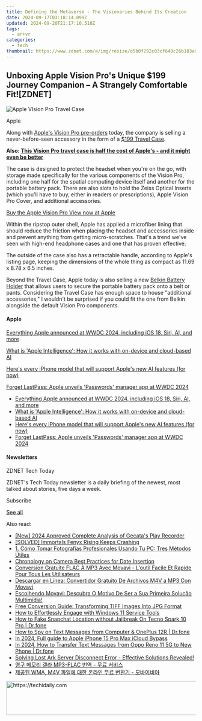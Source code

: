 ```yaml
---
title: Defining the Metaverse - The Visionaries Behind Its Creation
date: 2024-09-17T03:18:14.099Z
updated: 2024-09-20T21:17:10.518Z
tags:
  - ar+vr
categories:
  - tech
thumbnail: https://www.zdnet.com/a/img/resize/d5b0f292c03cf640c26b183a97212d63cd89c06e/2022/09/26/812788b7-16a8-4d21-ab17-2eed3645db15/metaverse-getty.jpg?width=278&height=156&fit=crop&auto=webp
---
```


## Unboxing Apple Vision Pro's Unique $199 Journey Companion – A Strangely Comfortable Fit![ZDNET]

![Apple VIsion Pro Travel Case](https://www.zdnet.com/a/img/resize/b07d9a769e671d04883cadfa09baa93ea1fc4cdb/2024/01/19/9d6b9ecf-7934-48a0-a59e-55d05345ecb2/mw2f3.jpg?auto=webp&precrop=1000,562,x0,y196&width=1280)

Apple

Along with [Apple's Vision Pro pre-orders](https://apple.sjv.io/c/159047/435031/7613?&sharedid=zdnet&partnerpropertyid=1980086&u=https%3A%2F%2Fwww.apple.com%2Fapple-vision-pro%2F&subId1=zd-%5F%5FCOM%5FCLICK%5FID%5F%5F-dtp) today, the company is selling a never-before-seen accessory in the form of a [$199 Travel Case](https://apple.sjv.io/c/159047/435031/7613?&sharedid=zdnet&partnerpropertyid=1980086&u=https%3A%2F%2Fwww.apple.com%2Fshop%2Fproduct%2FMW2F3LL%2FA%2Fapple-vision-pro-travel-case&subId1=zd-%5F%5FCOM%5FCLICK%5FID%5F%5F-dtp).

**Also: [This Vision Pro travel case is half the cost of Apple's - and it might even be better](https://www.zdnet.com/article/this-vision-pro-travel-case-is-half-the-cost-of-apples-and-it-might-even-be-better-nice-dot-1/)**

The case is designed to protect the headset when you're on the go, with storage made specifically for the various components of the Vision Pro, including one half for the spatial computing device itself and another for the portable battery pack. There are also slots to hold the Zeiss Optical Inserts (which you'll have to buy, either in readers or prescriptions), Apple Vision Pro Cover, and additional accessories.

[Buy the Apple Vision Pro View now at Apple](https://apple.sjv.io/c/159047/435031/7613?&sharedid=zdnet&partnerpropertyid=1980086&u=https%3A%2F%2Fwww.apple.com%2Fapple-vision-pro%2F&subId1=zd-%5F%5FCOM%5FCLICK%5FID%5F%5F-dtp)

Within the ripstop outer shell, Apple has applied a microfiber lining that should reduce the friction when placing the headset and accessories inside and prevent anything from getting micro-scratches. That's a trend we've seen with high-end headphone cases and one that has proven effective.

The outside of the case also has a retractable handle, according to Apple's listing page, keeping the dimensions of the whole thing as compact as 11.69 x 8.78 x 6.5 inches.

Beyond the Travel Case, Apple today is also selling a new [Belkin Battery Holder](https://apple.sjv.io/c/159047/435031/7613?&sharedid=zdnet&partnerpropertyid=1980086&u=https%3A%2F%2Fwww.apple.com%2Fshop%2Fproduct%2FHRDR2ZM%2FA%2Fbelkin-battery-holder-for-apple-vision-pro&subId1=zd-%5F%5FCOM%5FCLICK%5FID%5F%5F-dtp) that allows users to secure the portable battery pack onto a belt or pants. Considering the Travel Case has enough space to house "additional accessories," I wouldn't be surprised if you could fit the one from Belkin alongside the default Vision Pro components.

#### Apple

[Everything Apple announced at WWDC 2024, including iOS 18, Siri, AI, and more](https://www.zdnet.com/article/every-new-feature-apple-unveiled-for-iphone-ipad-mac-and-more-this-fall-including-ai/ "Everything Apple announced at WWDC 2024, including iOS 18, Siri, AI, and more")

[What is 'Apple Intelligence': How it works with on-device and cloud-based AI](https://www.zdnet.com/article/what-is-apple-intelligence-everything-to-know-about-ai-features-coming-to-iphones-macs-and-ipads/ "What is 'Apple Intelligence': How it works with on-device and cloud-based AI")

[Here's every iPhone model that will support Apple's new AI features (for now)](https://www.zdnet.com/article/ios-18-1-update-every-iphone-model-that-will-support-apples-new-ai-features-for-now/ "Here's every iPhone model that will support Apple's new AI features (for now)")

[Forget LastPass: Apple unveils 'Passwords' manager app at WWDC 2024](https://www.zdnet.com/article/forget-lastpass-apple-unveils-passwords-manager-app-at-wwdc-2024/ "Forget LastPass: Apple unveils 'Passwords' manager app at WWDC 2024")

* [Everything Apple announced at WWDC 2024, including iOS 18, Siri, AI, and more](https://www.zdnet.com/article/every-new-feature-apple-unveiled-for-iphone-ipad-mac-and-more-this-fall-including-ai/ "Everything Apple announced at WWDC 2024, including iOS 18, Siri, AI, and more")
* [What is 'Apple Intelligence': How it works with on-device and cloud-based AI](https://www.zdnet.com/article/what-is-apple-intelligence-everything-to-know-about-ai-features-coming-to-iphones-macs-and-ipads/ "What is 'Apple Intelligence': How it works with on-device and cloud-based AI")
* [Here's every iPhone model that will support Apple's new AI features (for now)](https://www.zdnet.com/article/ios-18-1-update-every-iphone-model-that-will-support-apples-new-ai-features-for-now/ "Here's every iPhone model that will support Apple's new AI features (for now)")
* [Forget LastPass: Apple unveils 'Passwords' manager app at WWDC 2024](https://www.zdnet.com/article/forget-lastpass-apple-unveils-passwords-manager-app-at-wwdc-2024/ "Forget LastPass: Apple unveils 'Passwords' manager app at WWDC 2024")

#### Newsletters

ZDNET Tech Today

ZDNET's Tech Today newsletter is a daily briefing of the newest, most talked about stories, five days a week.

 Subscribe

[See all](https://www.zdnet.com/newsletters/)

<ins class="adsbygoogle"
     style="display:block"
     data-ad-format="autorelaxed"
     data-ad-client="ca-pub-7571918770474297"
     data-ad-slot="1223367746"></ins>

<ins class="adsbygoogle"
     style="display:block"
     data-ad-client="ca-pub-7571918770474297"
     data-ad-slot="8358498916"
     data-ad-format="auto"
     data-full-width-responsive="true"></ins>

<span class="atpl-alsoreadstyle">Also read:</span>
<div><ul>
<li><a href="https://screen-sharing-recording.techidaily.com/new-2024-approved-complete-analysis-of-gecatas-play-recorder/"><u>[New] 2024 Approved Complete Analysis of Gecata's Play Recorder</u></a></li>
<li><a href="https://win-blog.techidaily.com/solved-immortals-fenyx-rising-keeps-crashing/"><u>[SOLVED] Immortals Fenyx Rising Keeps Crashing</u></a></li>
<li><a href="https://technical-tips.techidaily.com/1-como-tomar-fotografias-profesionales-usando-tu-pc-tres-metodos-utiles/"><u>1. Cómo Tomar Fotografías Profesionales Usando Tu PC: Tres Métodos Útiles</u></a></li>
<li><a href="https://extra-hints.techidaily.com/chronology-on-camera-best-practices-for-date-insertion/"><u>Chronology on Camera Best Practices for Date Insertion</u></a></li>
<li><a href="https://technical-tips.techidaily.com/conversion-gratuite-flac-a-mp3-avec-movavi-loutil-facile-et-rapide-pour-tous-les-utilisateurs/"><u>Conversion Gratuite FLAC À MP3 Avec Movavi - L'outil Facile Et Rapide Pour Tous Les Utilisateurs</u></a></li>
<li><a href="https://technical-tips.techidaily.com/descargar-en-linea-convertidor-gratuito-de-archivos-m4v-a-mp3-con-movavi/"><u>Descargar en Línea: Convertidor Gratuito De Archivos M4V a MP3 Con Movavi</u></a></li>
<li><a href="https://technical-tips.techidaily.com/escolhendo-movavi-descubra-o-motivo-de-ser-a-sua-primeira-solucao-multimidia/"><u>Escolhendo Movavi: Descubra O Motivo De Ser a Sua Primeira Solução Multimídia!</u></a></li>
<li><a href="https://technical-tips.techidaily.com/free-conversion-guide-transforming-tiff-images-into-jpg-format/"><u>Free Conversion Guide: Transforming TIFF Images Into JPG Format</u></a></li>
<li><a href="https://windows11.techidaily.com/how-to-effortlessly-engage-with-windows-11-service-tools/"><u>How to Effortlessly Engage with Windows 11 Service Tools</u></a></li>
<li><a href="https://location-social.techidaily.com/how-to-fake-snapchat-location-without-jailbreak-on-tecno-spark-10-pro-drfone-by-drfone-virtual-android/"><u>How to Fake Snapchat Location without Jailbreak On Tecno Spark 10 Pro | Dr.fone</u></a></li>
<li><a href="https://android-location-track.techidaily.com/how-to-spy-on-text-messages-from-computer-and-oneplus-12r-drfone-by-drfone-virtual-android/"><u>How to Spy on Text Messages from Computer & OnePlus 12R | Dr.fone</u></a></li>
<li><a href="https://activate-lock.techidaily.com/in-2024-full-guide-to-apple-iphone-15-pro-max-icloud-bypass-by-drfone-ios/"><u>In 2024, Full guide to Apple iPhone 15 Pro Max iCloud Bypass</u></a></li>
<li><a href="https://android-transfer.techidaily.com/in-2024-how-to-transfer-text-messages-from-oppo-reno-11-5g-to-new-phone-drfone-by-drfone-transfer-from-android-transfer-from-android/"><u>In 2024, How to Transfer Text Messages from Oppo Reno 11 5G to New Phone | Dr.fone</u></a></li>
<li><a href="https://program-issues.techidaily.com/1722990899286-solving-lost-ark-server-disconnect-error-effective-solutions-revealed/"><u>Solving Lost Ark Server Disconnect Error - Effective Solutions Revealed!</u></a></li>
<li><a href="https://technical-tips.techidaily.com/1726221444995-mp3-flac/"><u>영구 메모리 갤라 MP3-FLAC 번역 - 무료 서비스</u></a></li>
<li><a href="https://technical-tips.techidaily.com/wma-m4v/"><u>제공된 WMA, M4V 파일에 대한 온라인 무료 변환기 - 모바이비아</u></a></li>
</ul></div>

<!-- affiliate ads begin -->
<a href="https://aligracehair.sjv.io/c/5597632/1934188/19272" target="_top" id="1934188">
  <img src="//a.impactradius-go.com/display-ad/19272-1934188" border="0" alt="https://techidaily.com" width="728" height="90"/>
</a>
<img height="0" width="0" src="https://aligracehair.sjv.io/i/5597632/1934188/19272" style="position:absolute;visibility:hidden;" border="0" />
<!-- affiliate ads end -->

